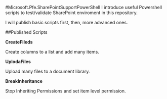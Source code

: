 #Microsoft.Pfe.SharePointSupportPowerShell 
I introduce useful Powershell scripts to test/validate SharePoint enviroment in this repository.

I will publish basic scripts first, then, more advanced ones.

##Published Scripts

**CreateFileds**

Create columns to a list and add many items. 

**UplodaFiles**

Upload many files to a document library.

**BreakInheritance**

Stop Inheriting Permissions and set item level permission.

